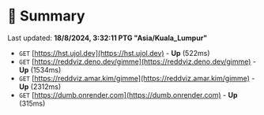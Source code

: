 # 📖 Summary
Last updated: **18/8/2024, 3:32:11 PTG "Asia/Kuala_Lumpur"**

- `GET` [https://hst.ujol.dev](https://hst.ujol.dev) - **Up** (522ms)
- `GET` [https://reddviz.deno.dev/gimme](https://reddviz.deno.dev/gimme) - **Up** (1534ms)
- `GET` [https://reddviz.amar.kim/gimme](https://reddviz.amar.kim/gimme) - **Up** (2312ms)
- `GET` [https://dumb.onrender.com](https://dumb.onrender.com) - **Up** (315ms)
